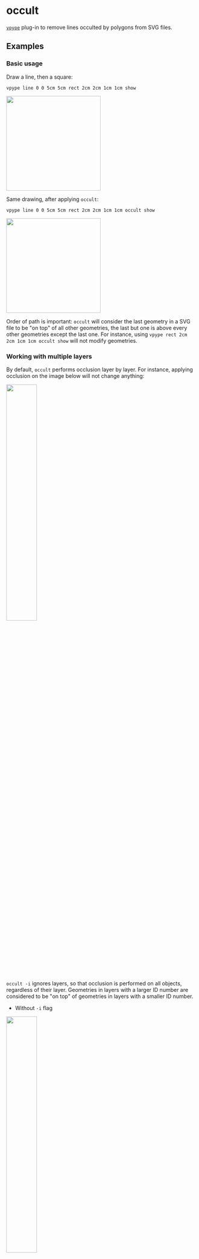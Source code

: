 # occult

[`vpype`](https://github.com/abey79/vpype) plug-in to remove lines occulted by polygons from SVG files.


## Examples


### Basic usage

Draw a line, then a square:


`vpype line 0 0 5cm 5cm rect 2cm 2cm 1cm 1cm show`

<img src="https://github.com/LoicGoulefert/occult/raw/master/img/example1.png" width="250" height="250">


Same drawing, after applying `occult`:


`vpype line 0 0 5cm 5cm rect 2cm 2cm 1cm 1cm occult show`

<img src="https://github.com/LoicGoulefert/occult/raw/master/img/example2.png" width="250" height="250">


Order of path is important: `occult` will consider the last geometry in a SVG file to be "on top" of all other geometries,
the last but one is above every other geometries except the last one.
For instance, using `vpype rect 2cm 2cm 1cm 1cm occult show` will not modify geometries.


### Working with multiple layers


By default, `occult` performs occlusion layer by layer. For instance, applying occlusion
on the image below will not change anything:

<img src="https://github.com/LoicGoulefert/occult/raw/master/img/example3.png" width="40%" height="40%">

`occult -i` ignores layers, so that occlusion is performed on all objects, regardless of their layer.
Geometries in layers with a larger ID number are considered to be "on top" of geometries in layers
with a smaller ID number.

- Without `-i` flag

<img src="https://github.com/LoicGoulefert/occult/raw/master/img/example7.png" width="40%" height="40%">

- With `-i` flag

<img src="https://github.com/LoicGoulefert/occult/raw/master/img/example8.png" width="40%" height="40%">

`occult -a` only performs occlusions across layers, ignoring occlusions that occur within a layer. As in `occult -i`,
geometries in layers with a larger ID number are considered to be "on top" of geometries in layers with a smaller ID
number. This option overrides `-i`.

- Without `-a` or `-i` flags

<img src="https://github.com/daniel-dominic/occult/raw/across-layers/img/example9.png" width="40%" height="40%">

- With `-i` flag

<img src="https://github.com/daniel-dominic/occult/raw/across-layers/img/example10.png" width="40%" height="40%">

- With `-a` flag

<img src="https://github.com/daniel-dominic/occult/raw/across-layers/img/example11.png" width="40%" height="40%">

### Save occulted lines

`occult -k` keeps occulted lines in a separate layers.

- Without `-k` flag  
<img src="https://github.com/LoicGoulefert/occult/raw/master/img/example5.png" width="40%" height="40%">


- With `-k` flag  
<img src="https://github.com/LoicGoulefert/occult/raw/master/img/example6.png" width="40%" height="40%">


Using vpype's viewer (`show` command), you can visualize occulted lines and remaining lines separately.


## Using occult with Vsketch

`occult` can be invoked from a [Vksetch](https://vsketch.readthedocs.io/en/latest/) sketch, using `vsk.vpype("occult")`. When using the GUI, calling `occult` within the sketch `draw()` method will display occulted geometries at each code save / seed change. For sketches with lots of geometries, occlusion can take a significant amount of time. Invoke `occult` within the `finalize()` method of a sketch to perform occlusion only when saving a specific output.


```py
import vsketch

class Sketch(vsketch.SketchClass):
    def draw(self, vsk: vsketch.Vsketch):
        vsk.size('10x10cm')
        vsk.scale('mm')
        
        vsk.line(-5, -5, 5, 5)
        vsk.circle(0, 0, 3)

        # Uncomment to perform occlusion at every GUI reload
        # vsk.vpype("occult")
  
    def finalize(self, vsk: vsketch.Vsketch) -> None:
        # Occlusion (and other vpype commands) invoked only when saving
        vsk.vpype("linesimplify occult linemerge linesort")


if __name__ == "__main__":
    Sketch.display()
```



## Installation

See the [installation instructions](https://vpype.readthedocs.io/en/latest/install.html) for information on how
to install `vpype`.


### Existing `vpype` installation

If *vpype* was installed using pipx, use the following command:

```bash
$ pipx inject vpype vpype-occult
```

If *vpype* was installed using pip in a virtual environment, activate the virtual environment and use the following command:

```bash
$ pip install vpype-occult
```

Check that your install is successful:

```
$ vpype --help
Usage: vpype [OPTIONS] COMMAND1 [ARGS]... [COMMAND2 [ARGS]...]...

Options:
  -v, --verbose
  -I, --include PATH  Load commands from a command file.
  --help              Show this message and exit.

Commands:
[...]
  Plugins:
    occult
[...]
```

### Stand-alone installation

Use this method if you need to edit this project. First, clone the project:

```bash
$ git clone https://github.com/LoicGoulefert/occult.git
$ cd occult
```

Create a virtual environment:

```bash
$ python3 -m venv venv
$ source venv/bin/activate
$ pip install --upgrade pip
```

Install `occult` and its dependencies (including `vpype`):

```bash
$ pip install -e .
```

Check that your install is successful:

```
$ vpype --help
Usage: vpype [OPTIONS] COMMAND1 [ARGS]... [COMMAND2 [ARGS]...]...

Options:
  -v, --verbose
  -I, --include PATH  Load commands from a command file.
  --help              Show this message and exit.

Commands:
[...]
  Plugins:
    occult
[...]
```


## Documentation

The complete plug-in documentation is available directly in the CLI help:

```bash
$ vpype occult --help
```


## License

See the [LICENSE](LICENSE) file for details.
